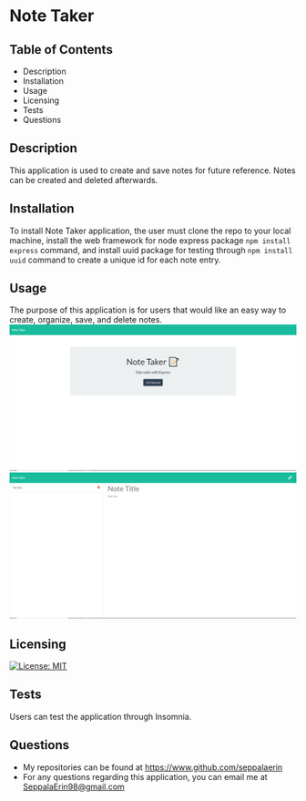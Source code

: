 # Note Taker
## Table of Contents
* Description
* Installation
* Usage
* Licensing
* Tests
* Questions
## Description
This application is used to create and save notes for future reference. Notes can be created and deleted afterwards.
## Installation
To install Note Taker application, the user must clone the repo to your local machine, install the web framework for node express package `npm install express` command, and install uuid package for testing through `npm install uuid` command to create a unique id for each note entry.
## Usage
The purpose of this application is for users that would like an easy way to create, organize, save, and delete notes.
![Picture of Note-Taker Main Screen](./Assets/Note-Taker-Main.PNG)
![Picture of Note-Taker Notes Screen](./Assets/Note-Taker-Notes.PNG)
## Licensing
[![License: MIT](https://img.shields.io/badge/License-MIT-blue.svg)](https://opensource.org/licenses/MIT)
## Tests
Users can test the application through Insomnia.
## Questions
* My repositories can be found at https://www.github.com/seppalaerin
* For any questions regarding this application, you can email me at SeppalaErin98@gmail.com
